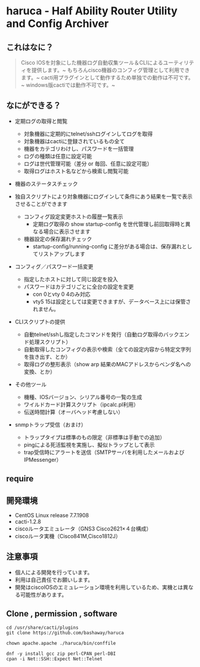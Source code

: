 # haruca - Half Ability Router Utility and Config Archiver

## これはなに？
>Cisco IOSを対象にした機器ログ自動収集ツール＆CLIによるユーティリティを提供します。~
もちろんcisco機器のコンフィグ管理として利用できます。~
cacti用プラグインとして動作するため単独での動作は不可です。~
windows版cactiでは動作不可です。~

## なにができる？
- 定期ログの取得と閲覧
    - 対象機器に定期的にtelnet/sshログインしてログを取得
    - 対象機器はcactiに登録されているもの全て
    - 機器をカテゴリわけし、パスワードを一括管理
    - ログの種類は任意に設定可能
    - ログは世代管理可能（差分 or 毎回、任意に設定可能）
    - 取得ログはホスト名などから検索し閲覧可能

- 機器のステータスチェック
- 独自スクリプトにより対象機器にログインして条件にあう結果を一覧で表示させることができます
    - コンフィグ設定変更ホストの履歴一覧表示
        - 定期ログ取得の show startup-config を世代管理し前回取得時と異なる場合に表示させます
    - 機器設定の保存漏れチェック
        - startup-config/running-config に差分がある場合は、保存漏れとしてリストアップします

- コンフィグ／パスワード一括変更
    - 指定したホストに対して同じ設定を投入
    - パスワードはカテゴリごとに全台の設定を変更
        - con 0とvty 0 4のみ対応
        - vty5 15は設定としては変更できますが、データベース上には保管されません。

- CLIスクリプトの提供
    - 自動telnet/sshし指定したコマンドを発行（自動ログ取得のバックエンド処理スクリプト）
    - 自動取得したコンフィグの表示や検索（全ての設定内容から特定文字列を抜き出す、とか）
    - 取得ログの整形表示（show arp 結果のMACアドレスからベンダ名への変換、とか）

- その他ツール
    - 機種、IOSバージョン、シリアル番号の一覧の生成
    - ワイルドカード計算スクリプト（ipcalc.pl利用）
    - 伝送時間計算（オーバヘッド考慮しない）

- snmpトラップ受信（おまけ）
    - トラップタイプは標準のもの限定（非標準は手動での追加）
    - pingによる死活監視を実施し、擬似トラップとして表示
    - trap受信時にアラートを送信（SMTPサーバを利用したメールおよびIPMessenger）


## require



## 開発環境
- CentOS Linux release 7.7.1908 
- cacti-1.2.8
- ciscoルータエミュレータ（GNS3 Cisco2621×４台構成）
- ciscoルータ実機（Cisco841M,Cisco1812J）

## 注意事項
- 個人による開発を行っています。
- 利用は自己責任でお願いします。
- 開発はciscoIOSのエミュレーション環境を利用しているため、実機とは異なる可能性があります。


## Clone , permission , software
```
cd /usr/share/cacti/plugins
git clone https://github.com/bashaway/haruca

chown apache.apache ./haruca/bin/conffile

dnf -y install gcc zip perl-CPAN perl-DBI
cpan -i Net::SSH::Expect Net::Telnet
```
